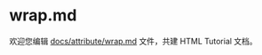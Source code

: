 wrap.md
===

欢迎您编辑 <a target="__blank" href="https://github.com/jaywcjlove/html-tutorial/blob/master/docs/attribute/wrap.md">docs/attribute/wrap.md</a> 文件，共建 HTML Tutorial 文档。